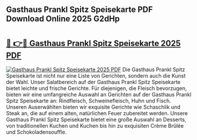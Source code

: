 ## Gasthaus Prankl Spitz Speisekarte PDF Download Online 2025 G2dHp

# <h2><a href="http://gc99etf.nevu.top/?p=Gasthaus+Prankl+Spitz+Speisekarte">🔗 👉🔴 Gasthaus Prankl Spitz Speisekarte 2025 PDF</a></h2>

[![Gasthaus Prankl Spitz Speisekarte 2025 PDF](https://i.imgur.com/dBaPXMq.png)](http://gc99etf.nevu.top/?p=Gasthaus+Prankl+Spitz+Speisekarte)
Die Gasthaus Prankl Spitz Speisekarte ist nicht nur eine Liste von Gerichten, sondern auch die Kunst der Wahl. Unser Salatbereich auf der Gasthaus Prankl Spitz Speisekarte bietet leichte und frische Gerichte. Für diejenigen, die Fleisch bevorzugen, bieten wir eine umfangreiche Auswahl an Gerichten auf der Gasthaus Prankl Spitz Speisekarte an: Rindfleisch, Schweinefleisch, Huhn und Fisch. Unseren Auserwählten bieten wir exquisite Gerichte wie Schaschlik und Steak an, die auf einem alten, natürlichen Feuer zubereitet werden. Unsere Gasthaus Prankl Spitz Speisekarte bietet eine große Auswahl an Desserts, von traditionellen Kuchen und Kuchen bis hin zu exquisiten Crème Brûlée und Schokoladensouffle.
